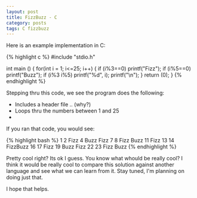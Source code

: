 ```yaml
---
layout: post
title: FizzBuzz - C
category: posts
tags: C fizzbuzz 
---
```



Here is an example implementation in C:

{% highlight c %}
#include "stdio.h"

int main ()
{
    for(int i = 1; i<=25; i++)
    {
        if (i%3==0) printf("Fizz");
        if (i%5==0) printf("Buzz");
        if (i%3  i%5) printf("%d", i);
        printf("\n");
    }
    return (0);
}
{% endhighlight %}


Stepping thru this code, we see the program does the following:

* Includes a header file .. (why?)
* Loops thru the numbers between 1 and 25
* 

If you ran that code, you would see:

{% highlight bash %}
1
2
Fizz
4
Buzz
Fizz
7
8
Fizz
Buzz
11
Fizz
13
14
FizzBuzz
16
17
Fizz
19
Buzz
Fizz
22
23
Fizz
Buzz
{% endhighlight %} 

Pretty cool right? Its ok I guess. You know what whould be really cool? I think it would be really cool to compare this solution against another language and see what we can learn from it. Stay tuned, I'm planning on doing just that.

I hope that helps.

[Fizz Buzz]: http://en.wikipedia.org/wiki/Fizz_buzz
[software craftmanship]: http://en.wikipedia.org/wiki/Software_craftsmanship


